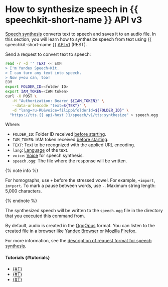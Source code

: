 # How to synthesize speech in {{ speechkit-short-name }} API v3

[Speech synthesis](../tts/index.md) converts text to speech and saves it to an audio file. In this section, you will learn how to synthesize speech from text using {{ speechkit-short-name }} [API v1](../tts/request.md) (REST).

Send a request to convert text to speech:

```bash
read -r -d '' TEXT << EOM
> I'm Yandex Speech+Kit.
> I can turn any text into speech.
> Now y+ou can, too!
EOM
export FOLDER_ID=<folder ID>
export IAM_TOKEN=<IAM token>
curl -X POST \
   -H "Authorization: Bearer ${IAM_TOKEN}" \
   --data-urlencode "text=${TEXT}" \
   -d "lang=ru-RU&voice=filipp&folderId=${FOLDER_ID}" \
  "https://tts.{{ api-host }}/speech/v1/tts:synthesize" > speech.ogg
```

Where:

* `FOLDER_ID`: Folder ID received [before starting](index.md#before-you-begin).
* `IAM_TOKEN`: IAM token received [before starting](index.md#before-you-begin).
* `TEXT`: Text to be recognized with the applied URL encoding.
* `lang`: [Language](../tts/index.md#langs) of the text.
* `voice`: [Voice](../tts/voices.md) for speech synthesis.
* `speech.ogg`: The file where the response will be written.

{% note info %}

For homographs, use `+` before the stressed vowel. For example, `+import`, `im+port`. To mark a pause between words, use `-`. Maximum string length: 5,000 characters.

{% endnote %}

The synthesized speech will be written to the `speech.ogg` file in the directory that you executed this command from.

By default, audio is created in the [OggOpus](https://wiki.xiph.org/OggOpus) format. You can listen to the created file in a browser like [Yandex Browser](https://browser.yandex.ru) or [Mozilla Firefox](http://www.mozilla.org).

For more information, see the [description of request format for speech synthesis](../tts/request.md).

#### Tutorials {#tutorials}

* [{#T}](../tts/api/tts-ogg.md)
* [{#T}](../tts/api/tts-ssml.md)
* [{#T}](../tts/api/tts-wav.md)
